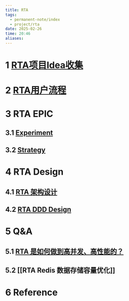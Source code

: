 ```yaml
---
title: RTA
tags:
  - permanent-note/index
  - project/rta
date: 2025-02-26
time: 20:46
aliases:
---
```

# 1 [RTA项目Idea收集](RTA%20Idea.md)
# 2 [RTA用户流程](RTA%20用户流程图.md)
# 3 RTA EPIC
## 3.1 [Experiment](RTA%20Epic%20Experiment.md)
## 3.2 [Strategy](RTA%20Epic%20Advertise%20Strategy.md)
# 4 RTA Design
## 4.1 [RTA 架构设计](RTA%20架构设计.md)
## 4.2 [RTA DDD Design](RTA%20DDD%20Design.md)
# 5 Q&A

## 5.1 [RTA 是如何做到高并发、高性能的？](RTA%20是如何做到高并发、高性能的？.md)

## 5.2 [[RTA Redis 数据存储容量优化]]

# 6 Reference